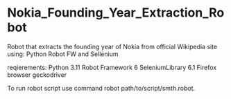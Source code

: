 # Nokia_Founding_Year_Extraction_Robot
Robot that extracts the founding year of Nokia from official Wikipedia site using: Python Robot FW and Sellenium

reqierements:
Python 3.11
Robot Framework 6
SeleniumLibrary 6.1
Firefox browser 
geckodriver 

To run robot script use command robot path/to/script/smth.robot.
